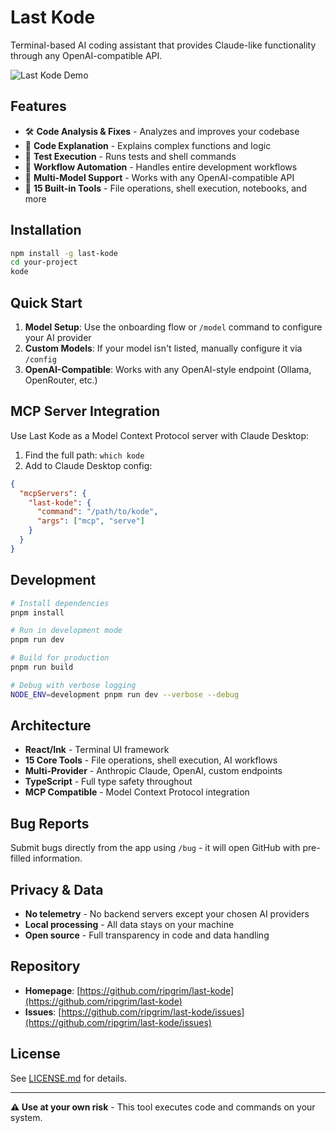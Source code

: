 # Last Kode

Terminal-based AI coding assistant that provides Claude-like functionality through any OpenAI-compatible API.

![Last Kode Demo](https://github.com/user-attachments/assets/7a9253a7-8bb0-40d5-a3f3-5e6096d7c789)

## Features

- 🛠️ **Code Analysis & Fixes** - Analyzes and improves your codebase
- 📖 **Code Explanation** - Explains complex functions and logic
- 🧪 **Test Execution** - Runs tests and shell commands
- 🔧 **Workflow Automation** - Handles entire development workflows
- 🤖 **Multi-Model Support** - Works with any OpenAI-compatible API
- 🎯 **15 Built-in Tools** - File operations, shell execution, notebooks, and more

## Installation

```bash
npm install -g last-kode
cd your-project
kode
```

## Quick Start

1. **Model Setup**: Use the onboarding flow or `/model` command to configure your AI provider
2. **Custom Models**: If your model isn't listed, manually configure it via `/config`
3. **OpenAI-Compatible**: Works with any OpenAI-style endpoint (Ollama, OpenRouter, etc.)

## MCP Server Integration

Use Last Kode as a Model Context Protocol server with Claude Desktop:

1. Find the full path: `which kode`
2. Add to Claude Desktop config:
```json
{
  "mcpServers": {
    "last-kode": {
      "command": "/path/to/kode",
      "args": ["mcp", "serve"]
    }
  }
}
```

## Development

```bash
# Install dependencies
pnpm install

# Run in development mode
pnpm run dev

# Build for production
pnpm run build

# Debug with verbose logging
NODE_ENV=development pnpm run dev --verbose --debug
```

## Architecture

- **React/Ink** - Terminal UI framework
- **15 Core Tools** - File operations, shell execution, AI workflows
- **Multi-Provider** - Anthropic Claude, OpenAI, custom endpoints
- **TypeScript** - Full type safety throughout
- **MCP Compatible** - Model Context Protocol integration

## Bug Reports

Submit bugs directly from the app using `/bug` - it will open GitHub with pre-filled information.

## Privacy & Data

- **No telemetry** - No backend servers except your chosen AI providers
- **Local processing** - All data stays on your machine
- **Open source** - Full transparency in code and data handling

## Repository

- **Homepage**: [https://github.com/ripgrim/last-kode](https://github.com/ripgrim/last-kode)
- **Issues**: [https://github.com/ripgrim/last-kode/issues](https://github.com/ripgrim/last-kode/issues)

## License

See [LICENSE.md](LICENSE.md) for details.

---

**⚠️ Use at your own risk** - This tool executes code and commands on your system.